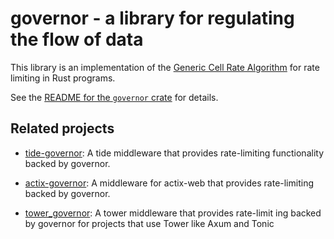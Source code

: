 # governor - a library for regulating the flow of data

This library is an implementation of the [Generic Cell Rate
Algorithm](https://en.wikipedia.org/wiki/Generic_cell_rate_algorithm)
for rate limiting in Rust programs.

See the [README for the `governor` crate](governor/README.md) for details.

## Related projects

 + [tide-governor](https://github.com/ohmree/tide-governor): A tide middleware that provides rate-limiting functionality backed by governor.

 + [actix-governor](https://github.com/AaronErhardt/actix-governor): A middleware for actix-web that provides rate-limiting backed by governor.

 + [tower_governor](https://github.com/benwis/tower_governor): A tower middleware that provides rate-limit      ing backed by governor for projects that use Tower like Axum and Tonic
